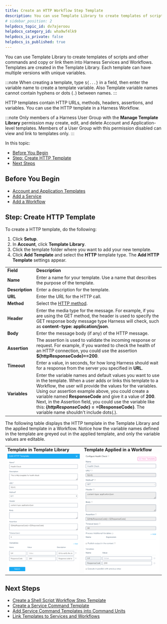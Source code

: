 ```yaml
---
title: Create an HTTP Workflow Step Template
description: You can use Template Library to create templates of scripts and other commands and copy or link them into Harness Services and Workflows. Templates are created in the Template Library. Each template…
# sidebar_position: 2
helpdocs_topic_id: dv7ajeroou
helpdocs_category_id: wha9wf4lk9
helpdocs_is_private: false
helpdocs_is_published: true
---
```


You can use Template Library to create templates of scripts and other commands and copy or link them into Harness Services and Workflows. Templates are created in the Template Library. Each template can have multiple versions with unique variables.

:::note
When creating a template, type `${...}` in a field, then enter the variable name to create a template variable. Also Template variable names cannot contain hyphens or dots (`.`) between names.
:::

HTTP templates contain HTTP URLs, methods, headers, assertions, and variables. You can use the HTTP template in a Harness Workflow.

:::note
Only members of a Harness User Group with the **Manage Template Library** permission may create, edit, and delete Account and Application-level templates. Members of a User Group with this permission disabled can view and link to templates only.
:::

In this topic:

* [Before You Begin](#before-you-begin)
* [Step: Create HTTP Template](#step-create-http-template)
* [Next Steps](#next-steps)

## Before You Begin

* [Account and Application Templates](../../../continuous-delivery/concepts-cd/deployment-types/use-templates.md)
* [Add a Service](../../../continuous-delivery/model-cd-pipeline/setup-services/service-configuration.md)
* [Add a Workflow](../../../continuous-delivery/model-cd-pipeline/workflows/workflow-configuration.md)

## Step: Create HTTP Template

To create a HTTP template, do the following:

1. Click **Setup**.
2. In **Account**, click **Template Library**.
3. Click the template folder where you want to add your new template.
4. Click **Add Template** and select the **HTTP** template type. The **Add HTTP Template** settings appear.  


|  |  |
| --- | --- |
| **Field** | **Description** |
| **Name** | Enter a name for your template. Use a name that describes the purpose of the template. |
| **Description** | Enter a description for the template. |
| **URL** | Enter the URL for the HTTP call. |
| **Method** | Select the [HTTP method](https://restfulapi.net/http-methods/#summary). |
| **Header** | Enter the media type for the message. For example, if you are using the GET method, the header is used to specify the GET response body message type Harness will check, such as **content-type: application/json**. |
| **Body** | Enter the message body (if any) of the HTTP message. |
| **Assertion** | The assertion is used to validate the incoming response or request. For example, if you wanted to check the health of an HTTP connection, you could use the assertion **$\{httpResponseCode\}==200**. |
| **Timeout** | Enter a value, in seconds, for how long Harness should wait for a response from the server you specified in **URL**. |
| **Variables** | Enter the variable names and default values you want to use in the template. When a user adds or links this template to a Workflow, the user will provide the values for the variables. Using our assertion example above, you could create a variable named **ResponseCode** and give it a value of **200**. Next, in the Assertion field, you could use the variable like this: **$\{httpResponseCode\}==$\{ResponseCode\}**. The variable name shouldn't include dots(.). |

  
The following table displays the HTTP template in the Template Library and the applied template in a Workflow. Notice how the variable names defined in the template are greyed out in the applied template, and only the variable values are editable.

|  |  |
| --- | --- |
| **Template in Template Library** | **Template Applied in a Workflow** |
| ![](./static/_tmpl-lib-left.png) | ![](./static/_tmpl-appl-right.png) |

## Next Steps

* [Create a Shell Script Workflow Step Template](create-a-shell-script-workflow-step-template.md)
* [Create a Service Command Template](create-a-service-command-template.md)
* [Add Service Command Templates into Command Units](add-service-command-templates-into-command-units.md)
* [Link Templates to Services and Workflows](link-templates-to-services-and-workflows.md)

